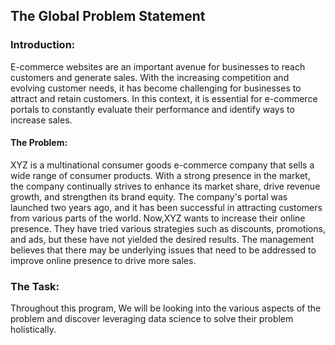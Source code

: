 ## The Global Problem Statement
### Introduction:
E-commerce websites are an important avenue for businesses to reach customers and generate sales. With the increasing competition and evolving customer needs, 
it has become challenging for businesses to attract and retain customers. 
In this context, it is essential for e-commerce portals to constantly evaluate their performance and identify ways to increase sales.   

#### The Problem:
XYZ is a multinational consumer goods e-commerce company that sells a wide range of consumer products. With a strong presence in the market, 
the company continually strives to enhance its market share, drive revenue growth, and strengthen its brand equity. The company's portal was launched two years ago,
and it has been successful in attracting customers from various parts of the world. Now,XYZ wants to increase their online presence. 
They have tried various strategies such as discounts, promotions, and ads, but these have not yielded the desired results. The management believes that there may be underlying issues that need to be addressed to improve online presence to drive more sales.  

### The Task:
 Throughout this program, We will be looking into the various aspects of the problem and discover leveraging data science to solve their problem holistically.
